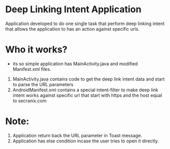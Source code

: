 # Deep Linking Intent Application
Application developed to do one single task that perform deep linking intent that allows the application to has an action against specific urls.

# Who it works?
- its so simple application has MainActivity.java and modified Manifest.xml files.
1. MainActivity.java contains code to get the deep link intent data and start to parse the URL parameters
2. AndroidManifest.xml contains a special intent-filter to make deep link intent works against specific url that start with https and the host equal to secranix.com

# Note:
1. Application return back the URL parameter in Toast message.
2. Application has else condition incase the user tries to open it directly.

